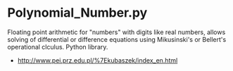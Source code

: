 # Polynomial_Number.py
Floating point arithmetic for "numbers" with digits like real numbers, allows solving of differential or difference equations using Mikusinski's or Bellert's operational clculus. Python library. 
* http://www.pei.prz.edu.pl/%7Ekubaszek/index_en.html
